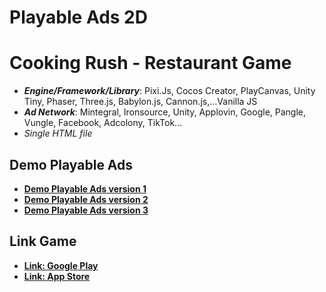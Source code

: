 # Playable Ads 2D

# Cooking Rush - Restaurant Game

- **_Engine/Framework/Library_**: Pixi.Js, Cocos Creator, PlayCanvas, Unity Tiny, Phaser, Three.js, Babylon.js, Cannon.js,...Vanilla JS
- **_Ad Network_**: Mintegral, Ironsource, Unity, Applovin, Google, Pangle, Vungle, Facebook, Adcolony, TikTok...
- _Single HTML file_

## Demo Playable Ads

- [**Demo Playable Ads version 1**](https://kidcry0x.github.io/Playable-Ads_Cooking-Rush-Restaurant-Game/Cooking_Speedy_V1-fixStore_Minh_19042022/)
- [**Demo Playable Ads version 2**](https://kidcry0x.github.io/Playable-Ads_Cooking-Rush-Restaurant-Game/Cooking_Speedy_V2_responsive-fixStore_Minh_27042022/)
- [**Demo Playable Ads version 3**](https://kidcry0x.github.io/Playable-Ads_Cooking-Rush-Restaurant-Game/Cooking_Speedy_V3-Responsive-fixStore_Minh_08052022/)

## Link Game

- [**Link: Google Play**](https://play.google.com/store/apps/details?id=com.cookingrush.fever.madnessrestaurant)
- [**Link: App Store**](https://apps.apple.com/us/app/cooking-rush-restaurant-game/id1623992858)

